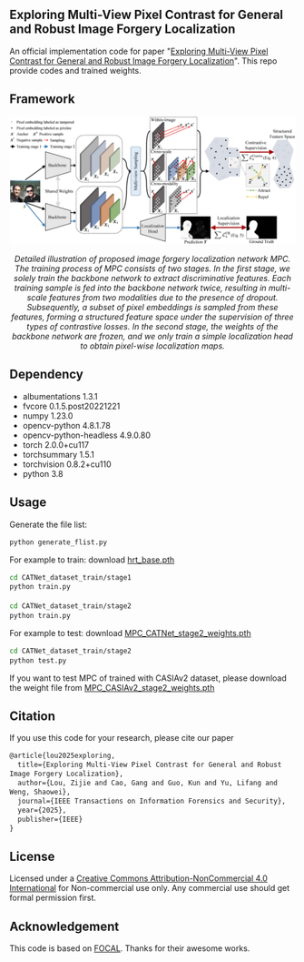 ## Exploring Multi-View Pixel Contrast for General and Robust Image Forgery Localization
An official implementation code for paper "[Exploring Multi-View Pixel Contrast for General and Robust Image Forgery Localization](https://ieeexplore.ieee.org/document/10884895)". This repo provide codes and trained weights.

## Framework
<p align='center'>  
  <img src='./images/Network.jpg' width='900'/>
</p>
<p align='center'>  
  <em>Detailed illustration of proposed image forgery localization network MPC. The training process of MPC consists of two stages. In the first stage, we solely train the backbone network to extract discriminative features. Each training sample is fed into the backbone network twice, resulting in multi-scale features from two modalities due to the presence of dropout. Subsequently, a subset of pixel embeddings is sampled from these features, forming a structured feature space under the supervision of three types of contrastive losses. In the second stage, the weights of the backbone network are frozen, and we only train a simple localization head to obtain pixel-wise localization maps. </em>
</p>

## Dependency
- albumentations          1.3.1
- fvcore                  0.1.5.post20221221
- numpy                   1.23.0
- opencv-python           4.8.1.78
- opencv-python-headless  4.9.0.80
- torch                   2.0.0+cu117
- torchsummary            1.5.1
- torchvision             0.8.2+cu110
- python 3.8

## Usage

Generate the file list:
```bash
python generate_flist.py
```

For example to train: download [hrt_base.pth](https://www.123684.com/s/2pf9-R1CHv)
```bash
cd CATNet_dataset_train/stage1
python train.py

cd CATNet_dataset_train/stage2
python train.py
```

For example to test: download [MPC_CATNet_stage2_weights.pth](https://www.123684.com/s/2pf9-EGCHv)
```bash
cd CATNet_dataset_train/stage2
python test.py 
```
If you want to test MPC of trained with CASIAv2 dataset, please download the weight file from [MPC_CASIAv2_stage2_weights.pth](https://www.123684.com/s/2pf9-ylCHv)
## Citation
If you use this code for your research, please cite our paper
```
@article{lou2025exploring,
  title={Exploring Multi-View Pixel Contrast for General and Robust Image Forgery Localization},
  author={Lou, Zijie and Cao, Gang and Guo, Kun and Yu, Lifang and Weng, Shaowei},
  journal={IEEE Transactions on Information Forensics and Security},
  year={2025},
  publisher={IEEE}
}
```
## License
Licensed under a [Creative Commons Attribution-NonCommercial 4.0 International](https://creativecommons.org/licenses/by-nc/4.0/) for Non-commercial use only.
Any commercial use should get formal permission first.

## Acknowledgement
This code is based on [FOCAL](https://github.com/HighwayWu/FOCAL). Thanks for their awesome works.


